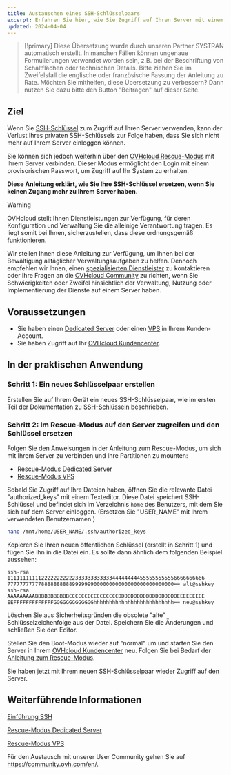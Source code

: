 ```yaml
---
title: Austauschen eines SSH-Schlüsselpaars
excerpt: Erfahren Sie hier, wie Sie Zugriff auf Ihren Server mit einem neuen SSH-Schlüsselpaar wiederherstellen, falls der private Schlüssel verloren ist
updated: 2024-04-04
---
```


> [!primary]
> Diese Übersetzung wurde durch unseren Partner SYSTRAN automatisch erstellt. In manchen Fällen können ungenaue Formulierungen verwendet worden sein, z.B. bei der Beschriftung von Schaltflächen oder technischen Details. Bitte ziehen Sie im Zweifelsfall die englische oder französische Fassung der Anleitung zu Rate. Möchten Sie mithelfen, diese Übersetzung zu verbessern? Dann nutzen Sie dazu bitte den Button "Beitragen" auf dieser Seite.
>

## Ziel

Wenn Sie [SSH-Schlüssel](/pages/bare_metal_cloud/dedicated_servers/creating-ssh-keys-dedicated) zum Zugriff auf Ihren Server verwenden, kann der Verlust Ihres privaten SSH-Schlüssels zur Folge haben, dass Sie sich nicht mehr auf Ihrem Server einloggen können.

Sie können sich jedoch weiterhin über den [OVHcloud Rescue-Modus](/pages/bare_metal_cloud/dedicated_servers/rescue_mode) mit Ihrem Server verbinden. Dieser Modus ermöglicht den Login mit einem provisorischen Passwort, um Zugriff auf Ihr System zu erhalten.

**Diese Anleitung erklärt, wie Sie Ihre SSH-Schlüssel ersetzen, wenn Sie keinen Zugang mehr zu Ihrem Server haben.**

> [!warning]
> OVHcloud stellt Ihnen Dienstleistungen zur Verfügung, für deren Konfiguration und Verwaltung Sie die alleinige Verantwortung tragen. Es liegt somit bei Ihnen, sicherzustellen, dass diese ordnungsgemäß funktionieren.
> 
> Wir stellen Ihnen diese Anleitung zur Verfügung, um Ihnen bei der Bewältigung alltäglicher Verwaltungsaufgaben zu helfen. Dennoch empfehlen wir Ihnen, einen [spezialisierten Dienstleister](https://partner.ovhcloud.com/de/directory/) zu kontaktieren oder Ihre Fragen an die [OVHcloud Community](https://community.ovh.com/en/) zu richten, wenn Sie Schwierigkeiten oder Zweifel hinsichtlich der Verwaltung, Nutzung oder Implementierung der Dienste auf einem Server haben.
>

## Voraussetzungen

- Sie haben einen [Dedicated Server](https://www.ovhcloud.com/de/bare-metal/) oder einen [VPS](https://www.ovhcloud.com/de/vps/) in Ihrem Kunden-Account.
- Sie haben Zugriff auf Ihr [OVHcloud Kundencenter](https://www.ovh.com/auth/?action=gotomanager&from=https://www.ovh.de/&ovhSubsidiary=de).

## In der praktischen Anwendung

### Schritt 1: Ein neues Schlüsselpaar erstellen

Erstellen Sie auf Ihrem Gerät ein neues SSH-Schlüsselpaar, wie im ersten Teil der Dokumentation zu [SSH-Schlüsseln](/pages/bare_metal_cloud/dedicated_servers/creating-ssh-keys-dedicated) beschrieben.

<a name="step2"></a>

### Schritt 2: Im Rescue-Modus auf den Server zugreifen und den Schlüssel ersetzen

Folgen Sie den Anweisungen in der Anleitung zum Rescue-Modus, um sich mit Ihrem Server zu verbinden und Ihre Partitionen zu mounten:

- [Rescue-Modus Dedicated Server](/pages/bare_metal_cloud/dedicated_servers/rescue_mode)
- [Rescue-Modus VPS](/pages/bare_metal_cloud/virtual_private_servers/rescue)

Sobald Sie Zugriff auf Ihre Dateien haben, öffnen Sie die relevante Datei "authorized_keys" mit einem Texteditor. Diese Datei speichert SSH-Schlüssel und befindet sich im Verzeichnis `home` des Benutzers, mit dem Sie sich auf dem Server einloggen. (Ersetzen Sie "USER_NAME" mit Ihrem verwendeten Benutzernamen.)

```bash
nano /mnt/home/USER_NAME/.ssh/authorized_keys
```

Kopieren Sie Ihren neuen öffentlichen Schlüssel (erstellt in Schritt 1) und fügen Sie ihn in die Datei ein. Es sollte dann ähnlich dem folgenden Beispiel aussehen:

```console
ssh-rsa 1111111111122222222222333333333333444444444555555555556666666666
777777777778888888888999999900000000000000000000000000== alt@sshkey
ssh-rsa AAAAAAAAABBBBBBBBBBBCCCCCCCCCCCCCCCCDDDDDDDDDDDDDDDDDDDEEEEEEEEE
EEFFFFFFFFFFFFFGGGGGGGGGGGGGhhhhhhhhhhhhhhhhhhhhhhhhhh== neu@sshkey
```

Löschen Sie aus Sicherheitsgründen die obsolete "alte" Schlüsselzeichenfolge aus der Datei. Speichern Sie die Änderungen und schließen Sie den Editor.

Stellen Sie den Boot-Modus wieder auf "normal" um und starten Sie den Server in Ihrem [OVHcloud Kundencenter](https://www.ovh.com/auth/?action=gotomanager&from=https://www.ovh.de/&ovhSubsidiary=de) neu. Folgen Sie bei Bedarf der [Anleitung zum Rescue-Modus](#step2).

Sie haben jetzt mit Ihrem neuen SSH-Schlüsselpaar wieder Zugriff auf den Server.

## Weiterführende Informationen

[Einführung SSH](/pages/bare_metal_cloud/dedicated_servers/ssh_introduction)

[Rescue-Modus Dedicated Server](/pages/bare_metal_cloud/dedicated_servers/rescue_mode)

[Rescue-Modus VPS](/pages/bare_metal_cloud/virtual_private_servers/rescue)

Für den Austausch mit unserer User Community gehen Sie auf <https://community.ovh.com/en/>.